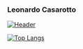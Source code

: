 ### Leonardo Casarotto
[![Header](https://raw.githubusercontent.com/Leonardocasarotto/<OWNER>/<OWNER>/readme_header.png "Header")](https://some-url.dev/)

[![Top Langs](https://github-readme-stats.vercel.app/api/top-langs/?username=Leonardocasarotto)](https://github.com/anuraghazra/github-readme-stats)


